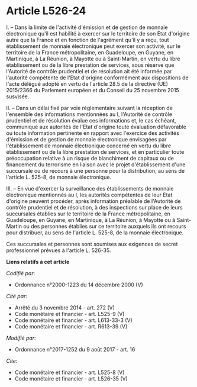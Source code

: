 # Article L526-24

I. – Dans la limite de l'activité d'émission et de gestion de monnaie électronique qu'il est habilité à exercer sur le
territoire de son Etat d'origine autre que la France et en fonction de l'agrément qu'il y a reçu, tout établissement de
monnaie électronique peut exercer son activité, sur le territoire de la France métropolitaine, en Guadeloupe, en Guyane, en
Martinique, à La Réunion, à Mayotte ou à Saint-Martin, en vertu du libre établissement ou de la libre prestation de services,
sous réserve que l'Autorité de contrôle prudentiel et de résolution ait été informée par l'autorité compétente de l'Etat
d'origine conformément aux dispositions de l'acte délégué adopté en vertu de l'article 28.5 de la directive (UE) 2015/2366 du
Parlement européen et du Conseil du 25 novembre 2015 susvisée. 

II. – Dans un délai fixé par voie réglementaire suivant la réception de l'ensemble des informations mentionnées au I,
l'Autorité de contrôle prudentiel et de résolution évalue ces informations et, le cas échéant, communique aux autorités de
l'Etat d'origine toute évaluation défavorable ou toute information pertinente en rapport avec l'exercice des activités
d'émission et de gestion de monnaie électronique envisagées par l'établissement de monnaie électronique concerné en vertu du
libre établissement ou de la libre prestation de services, et en particulier toute préoccupation relative à un risque de
blanchiment de capitaux ou de financement du terrorisme en liaison avec le projet d'établissement d'une succursale ou de
recours à une personne pour la distribution, au sens de l'article L. 525-8, de monnaie électronique. 

III. – En vue d'exercer la surveillance des établissements de monnaie électronique mentionnés au I, les autorités compétentes
de leur Etat d'origine peuvent procéder, après information préalable de l'Autorité de contrôle prudentiel et de résolution, à
des inspections sur place de leurs succursales établies sur le territoire de la France métropolitaine, en Guadeloupe, en
Guyane, en Martinique, à La Réunion, à Mayotte ou à Saint-Martin ou des personnes établies sur ce territoire auxquels ils ont
recours pour distribuer, au sens de l'article L. 525-8, de la monnaie électronique. 

Ces succursales et personnes sont soumises aux exigences de secret professionnel prévues à l'article L. 526-35.

**Liens relatifs à cet article**

_Codifié par_:

  - Ordonnance n°2000-1223 du 14 décembre 2000 (V)

_Cité par_:

  - Arrêté du 3 novembre 2014 - art. 272 (V)
  - Code monétaire et financier - art. L525-9 (V)
  - Code monétaire et financier - art. L613-33-3 (V)
  - Code monétaire et financier - art. R613-39 (V)

_Modifié par_:

  - Ordonnance n°2017-1252 du 9 août 2017 - art. 16

_Cite_:

  - Code monétaire et financier - art. L525-8 (V)
  - Code monétaire et financier - art. L526-35 (V)
